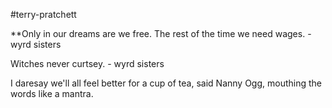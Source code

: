 #terry-pratchett 

 **Only in our dreams are we free. The rest of the time we need wages. - wyrd sisters

Witches never curtsey. - wyrd sisters

I daresay we'll all feel better for a cup of tea, said Nanny Ogg, mouthing the words like a mantra.